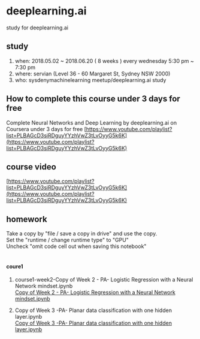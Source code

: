 # deeplearning.ai
study for deeplearning.ai

## study
1. when: 2018.05.02 ~ 2018.06.20 ( 8 weeks ) every wednesday 5:30 pm ~ 7:30 pm
2. where: servian (Level 36 - 60 Margaret St, Sydney NSW 2000)
3. who: sysdenymachinelearning meetup/deeplearning.ai study

## How to complete this course under 3 days for free
Complete Neural Networks and Deep Learning by deeplearning.ai on Coursera under 3 days for free
[https://www.youtube.com/playlist?list=PLBAGcD3siRDguyYYzhVwZ3tLvOyyG5k6K](https://www.youtube.com/playlist?list=PLBAGcD3siRDguyYYzhVwZ3tLvOyyG5k6K)
## course video
[https://www.youtube.com/playlist?list=PLBAGcD3siRDguyYYzhVwZ3tLvOyyG5k6K](https://www.youtube.com/playlist?list=PLBAGcD3siRDguyYYzhVwZ3tLvOyyG5k6K)

## homework
Take a copy by "file / save a copy in drive" and use the copy.<br/>
Set the "runtime / change runtime type" to "GPU"<br/> 
Uncheck "omit code cell out when saving this notebook"<br/><br/>

#### coure1
1. course1-week2-Copy of Week 2 - PA- Logistic Regression with a Neural Network mindset.ipynb<br/>
[Copy of Week 2 - PA- Logistic Regression with a Neural Network mindset.ipynb](https://colab.research.google.com/drive/1ZqIj98XZVGdTgZQi-Sw-99QO2DSl4lj1)

2. Copy of Week 3 -PA- Planar data classification with one hidden layer.ipynb<br>
[Copy of Week 3 -PA- Planar data classification with one hidden layer.ipynb](https://colab.research.google.com/drive/1Bh-4jGvOIM9rwJ8DRs6-o2IxL9EnBzHw)
